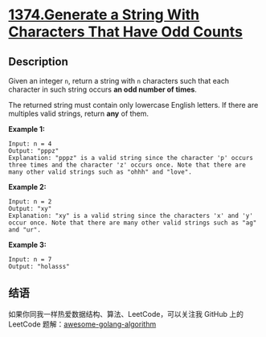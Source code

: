 # [1374.Generate a String With Characters That Have Odd Counts][title]

## Description
Given an integer `n`, return a string with `n` characters such that each character in such string occurs **an odd number of times**.

The returned string must contain only lowercase English letters. If there are multiples valid strings, return **any** of them.  

**Example 1:**

```
Input: n = 4
Output: "pppz"
Explanation: "pppz" is a valid string since the character 'p' occurs three times and the character 'z' occurs once. Note that there are many other valid strings such as "ohhh" and "love".
```

**Example 2:**

```
Input: n = 2
Output: "xy"
Explanation: "xy" is a valid string since the characters 'x' and 'y' occur once. Note that there are many other valid strings such as "ag" and "ur".
```


**Example 3:**

```
Input: n = 7
Output: "holasss"
```

## 结语

如果你同我一样热爱数据结构、算法、LeetCode，可以关注我 GitHub 上的 LeetCode 题解：[awesome-golang-algorithm][me]

[title]: https://leetcode.com/problems/generate-a-string-with-characters-that-have-odd-counts
[me]: https://github.com/kylesliu/awesome-golang-algorithm
